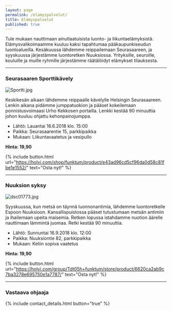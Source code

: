 ```yaml
---
layout: page
permalink: /elamyspalvelut/
title: Elämyspalvelut
published: true
---
```


Tule mukaan nauttimaan ainutlaatuisista luonto- ja liikuntaelämyksistä. Elämysvalikoimaamme kuuluu kaksi tapahtumaa pääkaupunkiseudun luontoalueilla. Kesäkuussa lähdemme reippailemaan Seurasaareen, ja syyskuussa järjestämme luontoretken Nuuksiossa. Yrityksille, seuroille, kouluille ja muille ryhmille järjestämme räätälöidyt elämykset tilauksesta. 

---

### Seurasaaren Sporttikävely

![Sportti.jpg]({{site.baseurl}}/media/Sportti.jpg)

Keskikesän aikaan lähdemme reippaalle kävelylle Helsingin Seurasaareen. Lenkin aikana pidämme jumppatuokion ja pääset
kokeilemaan ponnistusvoimaasi Urho Kekkosen portailla. Lenkki kestää 90 minuuttia johon kuuluu ohjattu kehonpainojumppa. 

* Lähtö: Lauantai 16.6.2018 klo. 15:00
* Paikka: Seurasaarentie 15, parkkipaikka
* Mukaan: Liikuntavaatetus ja vesipullo

**Hinta: 19,90** 

{% include button.html url="https://holvi.com/shop/funktum/product/e43ad96cd5cf96da0d58c81fbe1e1552/" text="Osta nyt!" %} 

--- 


### Nuuksion syksy

![dsc01773.jpg]({{site.baseurl}}/media/dsc01773.jpg)


Syyskuussa, kun metsä on täynnä luonnonantimia, lähdemme luontoretkelle Espoon Nuuksioon. 
Kansallispuistossa pääset tutustumaan metsän antimiin ja ihailemaan upeita maisemia. 
Retken lopussa istahdamme nuotion äärelle nauttimaan lämmintä juomaa. Retki kestää 90 minuuttia.

* Lähtö: Sunnuntai 16.9.2018 klo. 12:00
* Paikka: Nuuksiontie 82, parkkipaikka
* Mukaan: Keliin sopiva vaatetus

**Hinta: 19,90** 


{% include button.html url="https://holvi.com/group/Tdt05h+funktum/store/product/6620ca2ab9c7ba3278e695750e1a7787/" text="Osta nyt!" %} 

---

### Vastaava ohjaaja

{% include contact_details.html button="true" %}
